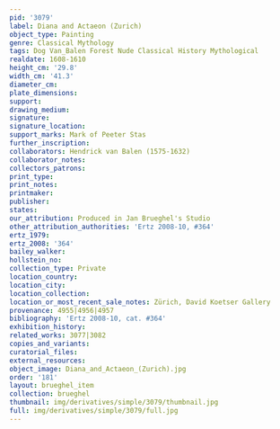 ```yaml
---
pid: '3079'
label: Diana and Actaeon (Zurich)
object_type: Painting
genre: Classical Mythology
tags: Dog Van_Balen Forest Nude Classical History Mythological
realdate: 1608-1610
height_cm: '29.8'
width_cm: '41.3'
diameter_cm: 
plate_dimensions: 
support: 
drawing_medium: 
signature: 
signature_location: 
support_marks: Mark of Peeter Stas
further_inscription: 
collaborators: Hendrick van Balen (1575-1632)
collaborator_notes: 
collectors_patrons: 
print_type: 
print_notes: 
printmaker: 
publisher: 
states: 
our_attribution: Produced in Jan Brueghel's Studio
other_attribution_authorities: 'Ertz 2008-10, #364'
ertz_1979: 
ertz_2008: '364'
bailey_walker: 
hollstein_no: 
collection_type: Private
location_country: 
location_city: 
location_collection: 
location_or_most_recent_sale_notes: Zürich, David Koetser Gallery
provenance: 4955|4956|4957
bibliography: 'Ertz 2008-10, cat. #364'
exhibition_history: 
related_works: 3077|3082
copies_and_variants: 
curatorial_files: 
external_resources: 
object_image: Diana_and_Actaeon_(Zurich).jpg
order: '181'
layout: brueghel_item
collection: brueghel
thumbnail: img/derivatives/simple/3079/thumbnail.jpg
full: img/derivatives/simple/3079/full.jpg
---
```

